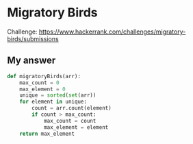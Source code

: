 # Migratory Birds
Challenge: https://www.hackerrank.com/challenges/migratory-birds/submissions

## My answer
```python
def migratoryBirds(arr):
    max_count = 0
    max_element = 0
    unique = sorted(set(arr))
    for element in unique:
        count = arr.count(element)
        if count > max_count:
            max_count = count
            max_element = element
    return max_element
```
